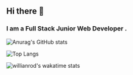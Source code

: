 ## Hi there 👋
### I am a Full Stack Junior Web Developer . 

![Anurag's GitHub stats](https://github-readme-stats.vercel.app/api?username=AndyLinxies&show_icons=true&theme=bear)

![Top Langs](https://github-readme-stats.vercel.app/api/top-langs/?username=AndyLinxies&theme=bear&layout=compact)

![willianrod's wakatime stats](https://github-readme-stats.vercel.app/api/wakatime?username=AndyLinxies&theme=bear&layout=compact)
<!--
AndyLinxies/AndyLinxies is a ✨ special ✨ repository because its README.md (this file) appears on your GitHub profile.
-->
